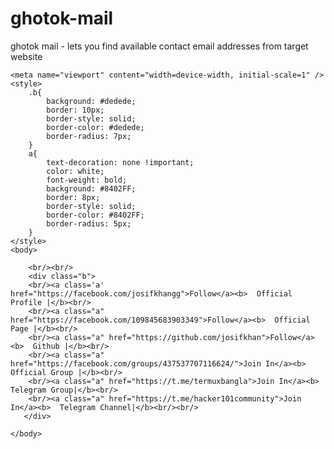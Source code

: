 # ghotok-mail
ghotok mail - lets you find available contact email addresses from target website

<html>
    
    <meta name="viewport" content="width=device-width, initial-scale=1" />
    <style>
        .b{
            background: #dedede;
            border: 10px;
            border-style: solid;
            border-color: #dedede;
            border-radius: 7px;
        }
        a{
            text-decoration: none !important;
            color: white;
            font-weight: bold;
            background: #8402FF;
            border: 8px;
            border-style: solid;
            border-color: #8402FF;
            border-radius: 5px;
        }
    </style>
    <body>
        
        <br/><br/>
        <div class="b">
        <br/><a class='a' href="https://facebook.com/josifkhangg">Follow</a><b>  Official Profile |</b><br/>
        <br/><a class="a" href="https://facebook.com/109845683903349">Follow</a><b>  Official Page |</b><br/>
        <br/><a class="a" href="https://github.com/josifkhan">Follow</a><b>  Github |</b><br/>
        <br/><a class="a" href="https://facebook.com/groups/437537707116624/">Join In</a><b>  Official Group |</b><br/>
        <br/><a class="a" href="https://t.me/termuxbangla">Join In</a><b>  Telegram Group|</b><br/>
        <br/><a class="a" href="https://t.me/hacker101community">Join In</a><b>  Telegram Channel|</b><br/><br/>
       </div>
        
    </body>
    
</html>
